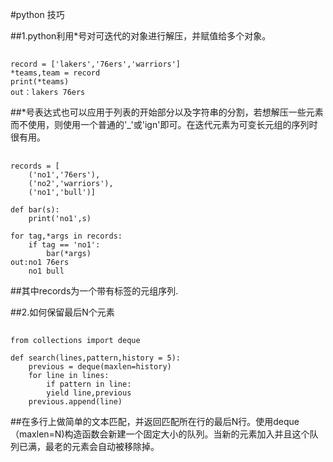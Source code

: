 #python 技巧  

##1.python利用*号对可迭代的对象进行解压，并赋值给多个对象。
##	
	record = ['lakers','76ers','warriors']	  
	*teams,team = record  
	print(*teams)
	out：lakers 76ers
##*号表达式也可以应用于列表的开始部分以及字符串的分割，若想解压一些元素而不使用，则使用一个普通的'_'或'ign'即可。在迭代元素为可变长元组的序列时很有用。
##
	records = [
        ('no1','76ers'),
        ('no2','warriors'),
        ('no1','bull')]

	def bar(s):
    	print('no1',s)

	for tag,*args in records:
    	if tag == 'no1':
        	bar(*args)
	out:no1 76ers
	    no1 bull
##其中records为一个带有标签的元组序列.

##2.如何保留最后N个元素

##	
	from collections import deque

	def search(lines,pattern,history = 5):
    	previous = deque(maxlen=history)
   	 	for line in lines:
        	if pattern in line:
            yield line,previous
        previous.append(line)
##在多行上做简单的文本匹配，并返回匹配所在行的最后N行。使用deque（maxlen=N)构造函数会新建一个固定大小的队列。当新的元素加入并且这个队列已满，最老的元素会自动被移除掉。


